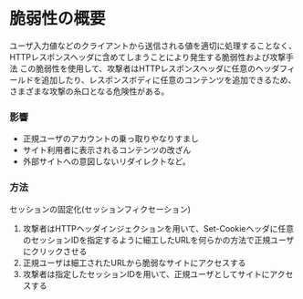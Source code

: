 # 脆弱性の概要
ユーザ⼊⼒値などのクライアントから送信される値を適切に処理することなく、HTTPレスポンスヘッダに含めてしまうことにより発⽣する脆弱性および攻撃⼿法
この脆弱性を使⽤して、攻撃者はHTTPレスポンスヘッダに任意のヘッダフィールドを追加したり、レスポンスボディに任意のコンテンツを追加できるため、さまざまな攻撃の⽷⼝となる危険性がある。

### 影響
 - 正規ユーザのアカウントの乗っ取りやなりすまし
 - サイト利⽤者に表⽰されるコンテンツの改ざん
 - 外部サイトへの意図しないリダイレクトなど。

### 方法
セッションの固定化(セッションフィクセーション)
1. 攻撃者はHTTPヘッダインジェクションを⽤いて、Set-Cookieヘッダに任意のセッションIDを指定するように細⼯したURLを何らかの⽅法で正規ユーザにクリックさせる
2. 正規ユーザは細⼯されたURLから脆弱なサイトにアクセスする
3. 攻撃者は指定したセッションIDを⽤いて、正規ユーザとしてサイトにアクセスする


